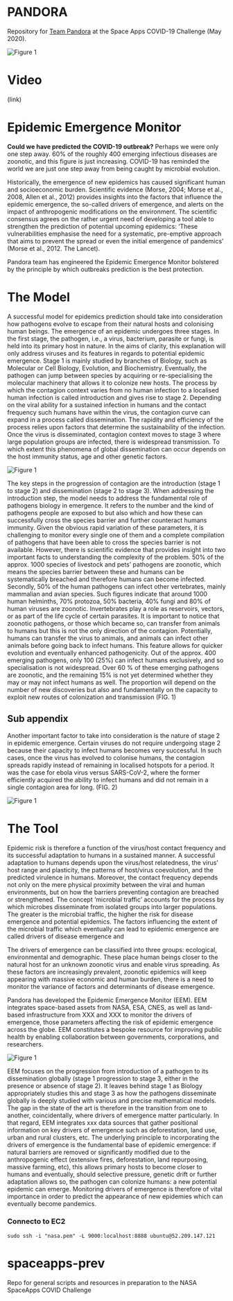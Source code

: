 # PANDORA

Repository for [Team Pandora](https://covid19.spaceappschallenge.org/challenges/covid-challenges/human-factors/teams/pandora/project) at the Space Apps COVID-19 Challenge (May 2020).

![Figure 1](img/NASA_001.png)

# Video

(link)

# Epidemic Emergence Monitor


**Could we have predicted the COVID-19 outbreak?** Perhaps we were only one step away. 60% of the roughly 400 emerging infectious diseases are zoonotic, and this figure is just increasing. COVID-19 has reminded the world we are just one step away from being caught by microbial evolution. 

Historically, the emergence of new epidemics has caused significant human and socioeconomic burden. Scientific evidence (Morse, 2004; Morse et al., 2008, Allen et al., 2012) provides insights into the factors that influence the epidemic emergence, the so-called drivers of emergence, and alerts on the impact of anthropogenic modifications on the environment. The scientific consensus agrees on the rather urgent need of developing a tool able to strengthen the prediction of potential upcoming epidemics: ‘These vulnerabilities emphasise the need for a systematic, pre-emptive approach that aims to prevent the spread or even the initial emergence of pandemics’ (Morse et al., 2012. The Lancet). 

Pandora team has engineered the Epidemic Emergence Monitor bolstered by the principle by which outbreaks prediction is the best protection. 


# The Model

A successful model for epidemics prediction should take into consideration how pathogens evolve to escape from their natural hosts and colonising human beings. The emergence of an epidemic undergoes three stages. In the first stage, the pathogen, i.e., a virus, bacterium, parasite or fungi, is held into its primary host in nature. In the aims of clarity, this explanation will only address viruses and its features in regards to potential epidemic emergence. Stage 1 is mainly studied by branches of Biology, such as Molecular or Cell Biology, Evolution, and Biochemistry. Eventually, the pathogen can jump between species by acquiring or re-specialising the molecular machinery that allows it to colonize new hosts. The process by which the contagion context varies from no human infection to a localised human infection is called introduction and gives rise to stage 2. Depending on the viral ability for a sustained infection in humans and the contact frequency such humans have within the virus, the contagion curve can expand in a process called dissemination. The rapidity and efficiency of the process relies upon factors that determine the sustainability of the infection. Once the virus is disseminated, contagion context moves to stage 3 where large population groups are infected, there is widespread transmission. To which extent this phenomena of global dissemination can occur depends on the host immunity status, age and other genetic factors. 

![Figure 1](img/NASA_002.png)

The key steps in the progression of contagion are the introduction (stage 1 to stage 2) and dissemination (stage 2 to stage 3). When addressing the introduction step, the model needs to address the fundamental role of pathogens biology in emergence. It refers to the number and the kind of pathogens people are exposed to but also which and how these can successfully cross the species barrier and further counteract humans immunity. Given the obvious rapid variation of these parameters, it is challenging to monitor every single one of them and a complete compilation of pathogens that have been able to cross the species barrier is not available. However, there is scientific evidence that provides insight into two important facts to understanding the complexity of the problem. 50% of the approx. 1000 species of livestock and pets’ pathogens are zoonotic, which means the species barrier between these and humans can be systematically breached and therefore humans can become infected. Secondly,  50% of the human pathogens can infect other vertebrates, mainly mammalian and avian species. Such figures indicate that around 1000 human helminths, 70% protozoa, 50% bacteria, 40% fungi and 80% of human viruses are zoonotic. Invertebrates play a role as reservoirs, vectors, or as part of the life cycle of certain parasites.  It is important to notice that zoonotic pathogens, or those which became so, can transfer from animals to humans but this is not the only direction of the contagion. Potentially, humans can transfer the virus to animals, and animals can infect other animals before going back to infect humans. This feature allows for quicker evolution and eventually enhanced pathogenicity. Out of the approx. 400 emerging pathogens, only 100 (25%) can infect humans exclusively, and so specialisation is not widespread. Over 60 % of these emerging pathogens are zoonotic, and the remaining 15% is not yet determined whether they may or may not infect humans as well. The proportion will depend on the number of new discoveries but also and fundamentally on the capacity to exploit new routes of colonization and transmission (FIG. 1)







## Sub appendix

Another important factor to take into consideration is the nature of stage 2 in epidemic emergence. Certain viruses do not require undergoing stage 2 because their capacity to infect humans becomes very successful. In such cases, once the virus has evolved to colonise humans, the contagion spreads rapidly instead of remaining in localised hotspots for a period.  It was the case for ebola virus versus SARS-CoV-2, where the former efficiently acquired the ability to infect humans and did not remain in a single contagion area for long. (FIG. 2)

![Figure 1](img/NASA_003.png)

# The Tool

Epidemic risk is therefore a function of the virus/host contact frequency and its successful adaptation to humans in a sustained manner. A successful adaptation to humans depends upon the virus/host relatedness, the virus’ host range and plasticity, the patterns of host/virus coevolution, and the predicted virulence in humans. Moreover, the contact frequency depends not only on the mere physical proximity between the viral and human environments, but on how the barriers preventing contagion are breached or strengthened. The concept ‘microbial traffic’ accounts for the process by which microbes disseminate from isolated groups into larger populations. The greater is the microbial traffic, the higher the risk for disease emergence and potential epidemics. The factors influencing the extent of the microbial traffic which eventually can lead to epidemic emergence are called drivers of disease emergence and 

The drivers of emergence can be classified into three groups: ecological, environmental and demographic. These place human beings closer to the natural host for an unknown zoonotic virus and enable virus spreading. As these factors are increasingly prevalent, zoonotic epidemics will keep appearing with massive economic and human burden, there is a need to monitor the variance of factors and determinants of disease emergence. 

Pandora has developed the Epidemic Emergence Monitor (EEM). EEM integrates space-based assets from NASA, ESA, CNES, as well as land-based infrastructure from XXX and XXX to monitor the drivers of emergence, those parameters affecting the risk of epidemic emergence across the globe. EEM constitutes a bespoke resource for improving public health by enabling collaboration between governments, corporations, and researchers.


![Figure 1](img/NASA_004.png)

EEM focuses on the progression from introduction of a pathogen to its dissemination globally (stage 1 progression to stage 3, either in the presence or absence of stage 2). It leaves behind stage 1 as Biology appropriately studies this and stage 3 as how the pathogens disseminate globally is deeply studied with various and precise mathematical models. The gap in the state of the art is therefore in the transition from one to another, coincidentally, where drivers of emergence matter particularly. In that regard, EEM integrates xxx data sources that gather positional information on key drivers of emergence such as deforestation, land use, urban and rural clusters, etc. The underlying principle to incorporating the drivers of emergence is the fundamental base of epidemic emergence: if natural barriers are removed or significantly modified due to the anthropogenic effect (extensive fires, deforestation, land repurposing, massive farming, etc), this allows primary hosts to become closer to humans and eventually, should selective pressure, genetic drift or further adaptation allows so, the pathogen can colonize humans: a new potential epidemic can emerge. Monitoring drivers of emergence is therefore of vital importance in order to predict the appearance of new epidemies which can eventually become pandemics.  



### Connecto to EC2
```
sudo ssh -i "nasa.pem" -L 9000:localhost:8888 ubuntu@52.209.147.121
```


# spaceapps-prev
Repo for general scripts and resources in preparation to the NASA SpaceApps COVID Challenge

